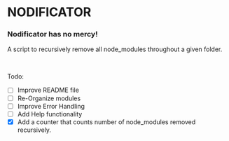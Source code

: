 # NODIFICATOR

### **Nodificator has no mercy!**

A script to recursively remove all node_modules throughout a given folder.

<br>

Todo:

- [ ] Improve README file
- [ ] Re-Organize modules
- [ ] Improve Error Handling
- [ ] Add Help functionality
- [x] Add a counter that counts number of node_modules removed recursively.
